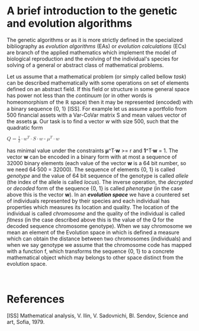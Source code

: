 # A brief introduction to the genetic and evolution algorithms

The genetic algorithms or as it is more strictly defined in the specialized bibliography as *evolution algorithms* (EAs) or *evolution calculations* (ECs) are branch of the applied mathematics which implement the model of biological reproduction and the evolving of the individual's species for solving of a general or abstract class of mathematical problems.

Let us assume that a mathematical problem (or simply called bellow *task*) can be described mathematically with some operations on set of elements defined on an abstract field. If this field or structure in some general space has power not less than the *continuum* (or in other words is homeomorphism of the ℝ space) then it may be represented (encoded) with a binary sequence {0, 1} \[ISS\]. 
For example let us assume a portfolio from 500 financial assets with a Var-CoVar matrix S and mean values vector of the assets **μ**. Our task is to find a vector *w* with size 500, such that the quadratic form 

<math xmlns="http://www.w3.org/1998/Math/MathML">
    <mrow>
        <mi>Q</mi>
        <mo>=</mo>
        <mfrac>
            <mrow>
                <mn>1</mn>
            </mrow>
            <mrow>
                <mn>2</mn>
            </mrow>
        </mfrac>
        <mo>&#x22C5;</mo>
        <msup>
            <mi>w</mi>
            <mi>T</mi>
        </msup>
        <mo>&#x22C5;</mo>
        <mi>S</mi>
        <mo>&#x22C5;</mo>
        <mi>w</mi>
        <mo>-</mo>
        <msup>
            <mi>&#x03BC;</mi>
            <mi>T</mi>
        </msup>
        <mo>&#x22C5;</mo>
        <mi>w</mi>
    </mrow>
</math>

 has minimal value under the constraints **μ**^T·**w** >= r and **1**^T·**w** = 1. The vector **w** can be encoded in a binary form with at most a sequence of 32000 binary elements (each value of the vector **w** is a 64 bit number, so we need 64·500 = 32000).
The sequence of elements {0, 1} is called *genotype* and the value of 64 bit sequence of the genotype is called *allele* (the index of the allele is called *locus*). The inverse operation, the *decrypted* or *decoded* form of the sequence {0, 1} is called *phenotype* (in the case above this is the vector **w**).
In an ***evolution space*** we have a countered set of individuals represented by their species and each individual has properties which measures its location and quality. The location of the individual is called *chromosome* and the quality of the individual is called *fitness* (in the case described above this is the value of the Q for the decoded sequence chromosome genotype). When we say chromosome we mean an element of the Evolution space in which is defined a measure which can obtain the distance between two chromosomes (individuals) and when we say genotype we assume that the chromosome code has mapped with a function f, which transforms the sequence {0, 1} to a concrete mathematical object which may belongs to other space distinct from the evolution space. 


</br>

# References


\[ISS\] Mathematical analysis, V. Ilin, V. Sadovnichi, Bl. Sendov, Science and art, Sofia, 1979.
